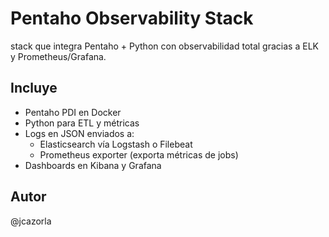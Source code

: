 # Pentaho Observability Stack

stack que integra Pentaho + Python con observabilidad total gracias a ELK y Prometheus/Grafana.

## Incluye
- Pentaho PDI en Docker
- Python para ETL y métricas
- Logs en JSON enviados a:
  - Elasticsearch vía Logstash o Filebeat
  - Prometheus exporter (exporta métricas de jobs)
- Dashboards en Kibana y Grafana

## Autor
@jcazorla
